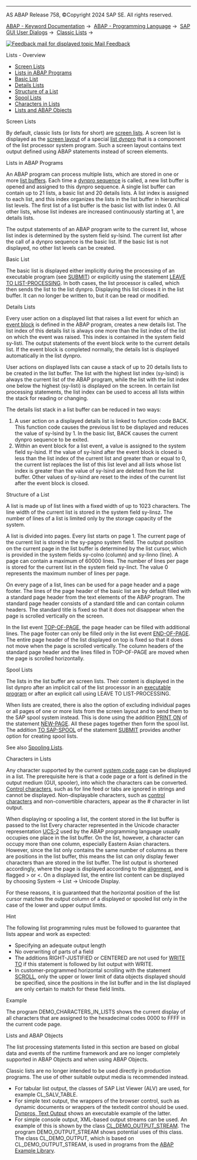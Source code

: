   

* * *

AS ABAP Release 758, ©Copyright 2024 SAP SE. All rights reserved.

[ABAP - Keyword Documentation](https://help.sap.com/doc/abapdocu_758_index_htm/7.58/en-US/abenabap.htm) →  [ABAP - Programming Language](https://help.sap.com/doc/abapdocu_758_index_htm/7.58/en-US/abenabap_reference.htm) →  [SAP GUI User Dialogs](https://help.sap.com/doc/abapdocu_758_index_htm/7.58/en-US/abenabap_screens.htm) →  [Classic Lists](https://help.sap.com/doc/abapdocu_758_index_htm/7.58/en-US/abenabap_dynpro_list.htm) → 

 [![](Mail.gif?object=Mail.gif "Feedback mail for displayed topic") Mail Feedback](mailto:f1_help@sap.com?subject=Feedback%20on%20ABAP%20Documentation&body=Document:%20Lists%20-%20Overview%2C%20ABENLIST_OVERVIEW%2C%20758%0D%0A%0D%0AError:%0D%0A%0D%0A%0D%0A%0D%0ASuggestion%20for%20improvement:)

Lists - Overview

-   [Screen Lists](#@@ITOC@@ABENLIST_OVERVIEW_1)
-   [Lists in ABAP Programs](#@@ITOC@@ABENLIST_OVERVIEW_2)
-   [Basic List](#@@ITOC@@ABENLIST_OVERVIEW_3)
-   [Details Lists](#@@ITOC@@ABENLIST_OVERVIEW_4)
-   [Structure of a List](#@@ITOC@@ABENLIST_OVERVIEW_5)
-   [Spool Lists](#@@ITOC@@ABENLIST_OVERVIEW_6)
-   [Characters in Lists](#@@ITOC@@ABENLIST_OVERVIEW_7)
-   [Lists and ABAP Objects](#@@ITOC@@ABENLIST_OVERVIEW_8)

Screen Lists   

By default, classic lists (or lists for short) are [screen lists](https://help.sap.com/doc/abapdocu_758_index_htm/7.58/en-US/abenscreen_list_glosry.htm "Glossary Entry"). A screen list is displayed as the [screen layout](https://help.sap.com/doc/abapdocu_758_index_htm/7.58/en-US/abenscreen_glosry.htm "Glossary Entry") of a special [list dynpro](https://help.sap.com/doc/abapdocu_758_index_htm/7.58/en-US/abenlist_dynpro_glosry.htm "Glossary Entry") that is a component of the list processor system program. Such a screen layout contains text output defined using ABAP statements instead of screen elements.

Lists in ABAP Programs   

An ABAP program can process multiple lists, which are stored in one or more [list buffers](https://help.sap.com/doc/abapdocu_758_index_htm/7.58/en-US/abenlist_buffer_glosry.htm "Glossary Entry"). Each time a [dynpro sequence](https://help.sap.com/doc/abapdocu_758_index_htm/7.58/en-US/abendynpro_sequence_glosry.htm "Glossary Entry") is called, a new list buffer is opened and assigned to this dynpro sequence. A single list buffer can contain up to 21 lists, a basic list and 20 details lists. A list index is assigned to each list, and this index organizes the lists in the list buffer in hierarchical list levels. The first list of a list buffer is the basic list with list index 0. All other lists, whose list indexes are increased continuously starting at 1, are details lists.

The output statements of an ABAP program write to the current list, whose list index is determined by the system field sy-lsind. The current list after the call of a dynpro sequence is the basic list. If the basic list is not displayed, no other list levels can be created.

Basic List   

The basic list is displayed either implicitly during the processing of an executable program (see [SUBMIT](https://help.sap.com/doc/abapdocu_758_index_htm/7.58/en-US/abapsubmit.htm)) or explicitly using the statement [LEAVE TO LIST-PROCESSING](https://help.sap.com/doc/abapdocu_758_index_htm/7.58/en-US/abapleave_to_list-processing.htm). In both cases, the list processor is called, which then sends the list to the list dynpro. Displaying this list closes it in the list buffer. It can no longer be written to, but it can be read or modified.

Details Lists   

Every user action on a displayed list that raises a list event for which an [event block](https://help.sap.com/doc/abapdocu_758_index_htm/7.58/en-US/abenevent_block_glosry.htm "Glossary Entry") is defined in the ABAP program, creates a new details list. The list index of this details list is always one more than the list index of the list on which the event was raised. This index is contained in the system field sy-listi. The output statements of the event block write to the current details list. If the event block is completed normally, the details list is displayed automatically in the list dynpro.

User actions on displayed lists can cause a stack of up to 20 details lists to be created in the list buffer. The list with the highest list index (sy-lsind) is always the current list of the ABAP program, while the list with the list index one below the highest (sy-listi) is displayed on the screen. In certain list processing statements, the list index can be used to access all lists within the stack for reading or changing.

The details list stack in a list buffer can be reduced in two ways:

1.  A user action on a displayed details list is linked to function code BACK. This function code causes the previous list to be displayed and reduces the value of sy-lsind by 1. In the basic list, BACK causes the current dynpro sequence to be exited.
2.  Within an event block for a list event, a value is assigned to the system field sy-lsind. If the value of sy-lsind after the event block is closed is less than the list index of the current list and greater than or equal to 0, the current list replaces the list of this list level and all lists whose list index is greater than the value of sy-lsind are deleted from the list buffer. Other values of sy-lsind are reset to the index of the current list after the event block is closed.

Structure of a List   

A list is made up of list lines with a fixed width of up to 1023 characters. The line width of the current list is stored in the system field sy-linsz. The number of lines of a list is limited only by the storage capacity of the system.

A list is divided into pages. Every list starts on page 1. The current page of the current list is stored in the sy-pagno system field. The output position on the current page in the list buffer is determined by the list cursor, which is provided in the system fields sy-colno (column) and sy-linno (line). A page can contain a maximum of 60000 lines. The number of lines per page is stored for the current list in the system field sy-linct. The value 0 represents the maximum number of lines per page.

On every page of a list, lines can be used for a page header and a page footer. The lines of the page header of the basic list are by default filled with a standard page header from the text elements of the ABAP program. The standard page header consists of a standard title and can contain column headers. The standard title is fixed so that it does not disappear when the page is scrolled vertically on the screen.

In the list event [TOP-OF-PAGE](https://help.sap.com/doc/abapdocu_758_index_htm/7.58/en-US/abaptop-of-page.htm), the page header can be filled with additional lines. The page footer can only be filled only in the list event [END-OF-PAGE](https://help.sap.com/doc/abapdocu_758_index_htm/7.58/en-US/abapend-of-page.htm). The entire page header of the list displayed on top is fixed so that it does not move when the page is scrolled vertically. The column headers of the standard page header and the lines filled in TOP-OF-PAGE are moved when the page is scrolled horizontally.

Spool Lists   

The lists in the list buffer are screen lists. Their content is displayed in the list dynpro after an implicit call of the list processor in an [executable program](https://help.sap.com/doc/abapdocu_758_index_htm/7.58/en-US/abenexecutable_program_glosry.htm "Glossary Entry") or after an explicit call using LEAVE TO LIST-PROCESSING.

When lists are created, there is also the option of excluding individual pages or all pages of one or more lists from the screen layout and to send them to the SAP spool system instead. This is done using the addition [PRINT ON](https://help.sap.com/doc/abapdocu_758_index_htm/7.58/en-US/abapnew-page_print.htm) of the statement [NEW-PAGE](https://help.sap.com/doc/abapdocu_758_index_htm/7.58/en-US/abapnew-page.htm). All these pages together then form the spool list. The addition [TO SAP-SPOOL](https://help.sap.com/doc/abapdocu_758_index_htm/7.58/en-US/abapsubmit_list_options.htm) of the statement [SUBMIT](https://help.sap.com/doc/abapdocu_758_index_htm/7.58/en-US/abapsubmit.htm) provides another option for creating spool lists.

See also [Spooling Lists](https://help.sap.com/doc/abapdocu_758_index_htm/7.58/en-US/abenprint.htm).

Characters in Lists   

Any character supported by the current [system code page](https://help.sap.com/doc/abapdocu_758_index_htm/7.58/en-US/abensystem_codepage_glosry.htm "Glossary Entry") can be displayed in a list. The prerequisite here is that a code page or a font is defined in the output medium (GUI, spooler), into which the characters can be converted. [Control characters](https://help.sap.com/doc/abapdocu_758_index_htm/7.58/en-US/abencontrol_character_glosry.htm "Glossary Entry"), such as for line feed or tabs are ignored in strings and cannot be displayed. Non-displayable characters, such as [control characters](https://help.sap.com/doc/abapdocu_758_index_htm/7.58/en-US/abencontrol_character_glosry.htm "Glossary Entry") and non-convertible characters, appear as the # character in list output.

When displaying or spooling a list, the content stored in the list buffer is passed to the list Every character represented in the Unicode character representation [UCS-2](https://help.sap.com/doc/abapdocu_758_index_htm/7.58/en-US/abenucs2_glosry.htm "Glossary Entry") used by the ABAP programming language usually occupies one place in the list buffer. On the list, however, a character can occupy more than one column, especially Eastern Asian characters. However, since the list only contains the same number of columns as there are positions in the list buffer, this means the list can only display fewer characters than are stored in the list buffer. The list output is shortened accordingly, where the page is displayed according to the [alignment](https://help.sap.com/doc/abapdocu_758_index_htm/7.58/en-US/abenalignment_gap_glosry.htm "Glossary Entry"), and is flagged \> or <. On a displayed list, the entire list content can be displayed by choosing System → List → Unicode Display.

For these reasons, it is guaranteed that the horizontal position of the list cursor matches the output column of a displayed or spooled list only in the case of the lower and upper output limits.

Hint

The following list programming rules must be followed to guarantee that lists appear and work as expected:

-   Specifying an adequate output length
-   No overwriting of parts of a field
-   The additions RIGHT-JUSTIFIED or CENTERED are not used for [WRITE TO](https://help.sap.com/doc/abapdocu_758_index_htm/7.58/en-US/abapwrite_to.htm) if this statement is followed by list output with WRITE.
-   In customer-programmed horizontal scrolling with the statement [SCROLL](https://help.sap.com/doc/abapdocu_758_index_htm/7.58/en-US/abapscroll.htm), only the upper or lower limit of data objects displayed should be specified, since the positions in the list buffer and in the list displayed are only certain to match for these field limits.

Example

The program DEMO\_CHARACTERS\_IN\_LISTS shows the current display of all characters that are assigned to the hexadecimal codes 0000 to FFFF in the current code page.

Lists and ABAP Objects   

The list processing statements listed in this section are based on global data and events of the runtime framework and are no longer completely supported in ABAP Objects and when using ABAP Objects.

Classic lists are no longer intended to be used directly in production programs. The use of other suitable output media is recommended instead.

-   For tabular list output, the classes of SAP List Viewer (ALV) are used, for example CL\_SALV\_TABLE.
-   For simple text output, the wrappers of the browser control, such as dynamic documents or wrappers of the textedit control should be used. [Dynpros, Text Output](https://help.sap.com/doc/abapdocu_758_index_htm/7.58/en-US/abentext_output_abexa.htm) shows an executable example of the latter.
-   For simple console output, XML-based output streams can be used. An example of this is shown by the class [CL\_DEMO\_OUTPUT\_STREAM](https://help.sap.com/doc/abapdocu_758_index_htm/7.58/en-US/abencl_demo_output.htm). The program DEMO\_OUTPUT\_STREAM shows potential uses of this class. The class CL\_DEMO\_OUTPUT, which is based on CL\_DEMO\_OUTPUT\_STREAM, is used in programs from the [ABAP Example Library](https://help.sap.com/doc/abapdocu_758_index_htm/7.58/en-US/abenabap_examples.htm).